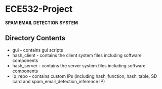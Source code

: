 # ECE532-Project

**SPAM EMAIL DETECTION SYSTEM**

## Directory Contents
  * gui - contains gui scripts
  * hash_client - contains the client system files including software components
  * hash_server - contains the server system files including software components
  * ip_repo - contains custom IPs (including hash_function, hash_table, SD card and spam_email_detection_inference IP)
